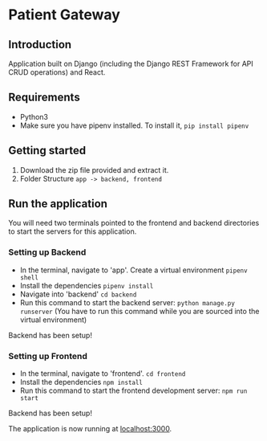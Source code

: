 # Patient Gateway

## Introduction

Application built on Django (including the Django REST Framework for API CRUD operations) and React.

## Requirements
* Python3
* Make sure you have pipenv installed. To install it, ```pip install pipenv```

## Getting started
1. Download the zip file provided and extract it.
2. Folder Structure ```app -> backend, frontend```

## Run the application

You will need two terminals pointed to the frontend and backend directories to start the servers for this application.

### Setting up Backend

* In the terminal, navigate to 'app'. Create a virtual environment ```pipenv shell```
* Install the dependencies ```pipenv install```
* Navigate into 'backend' ```cd backend```
* Run this command to start the backend server: ```python manage.py runserver``` (You have to run this command while you are sourced into the virtual environment)

Backend has been setup!

### Setting up Frontend

* In the terminal, navigate to 'frontend'. ```cd frontend```
* Install the dependencies ```npm install```
* Run this command to start the frontend development server: ```npm run start``` 

Backend has been setup!

The application is now running at [localhost:3000](http://localhost:3000). 
